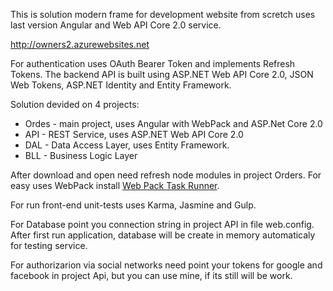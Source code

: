 This is solution modern frame for development website from scretch uses last version Angular and Web API Core 2.0 service.

<a href="http://owners2.azurewebsites.net">http://owners2.azurewebsites.net</a>

For authentication uses OAuth Bearer Token and implements Refresh Tokens. 
The backend API is built using ASP.NET Web API Core 2.0, JSON Web Tokens, ASP.NET Identity and Entity Framework.

Solution devided on 4 projects:

- Ordes - main project, uses Angular with WebPack and ASP.Net Core 2.0
- API - REST Service, uses ASP.NET Web API Core 2.0
- DAL - Data Access Layer, uses Entity Framework.
- BLL - Business Logic Layer

After download and open need refresh node modules in project Orders. For easy uses WebPack install <a href="https://marketplace.visualstudio.com/items?itemName=MadsKristensen.WebPackTaskRunner">Web Pack Task Runner</a>. 

For run front-end unit-tests uses Karma, Jasmine and Gulp.

For Database point you connection string in project API in file web.config. After first run application, database will be create in memory automaticaly for testing service.

For authorizarion via social networks need point your tokens for google and facebook in project Api, but you can use mine, if its still will be work.
